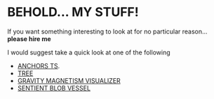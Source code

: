 <h1>BEHOLD... MY STUFF!</h1>

If you want something interesting to look at for no particular reason... **please hire me**

I would suggest take a quick look at one of the following 
- [ANCHORS TS](https://github.com/Rio-Lv/anchors_ts). 
- [TREE](https://github.com/Rio-Lv/Tree)
- [GRAVITY MAGNETISM VISUALIZER](https://github.com/Rio-Lv/Gravity-and-Magentism-visualizer)
- [SENTIENT BLOB VESSEL](https://github.com/Rio-Lv/SentientBlobSandbox)




